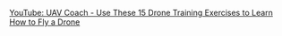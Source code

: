 [YouTube: UAV Coach - Use These 15 Drone Training Exercises to Learn How to Fly a Drone](https://www.youtube.com/watch?v=ixYnzcZZu9g)
